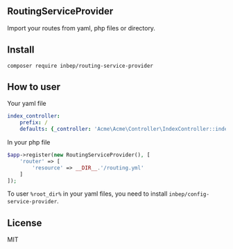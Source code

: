 RoutingServiceProvider
----------------------
Import your routes from yaml, php files or directory.

Install
-------
```
composer require inbep/routing-service-provider
```

How to user
-----------

Your yaml file
```yaml
index_controller:
    prefix: /
    defaults: {_controller: 'Acme\Acme\Controller\IndexController::indexAction'}
```

In your php file
```php
$app->register(new RoutingServiceProvider(), [
    'router' => [
        'resource' => __DIR__.'/routing.yml'
    ]
]);
```

To user `%root_dir%` in your yaml files, you need to install `inbep/config-service-provider`.

License
-------
MIT
